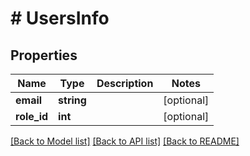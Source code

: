 # # UsersInfo

## Properties

Name | Type | Description | Notes
------------ | ------------- | ------------- | -------------
**email** | **string** |  | [optional]
**role_id** | **int** |  | [optional]

[[Back to Model list]](../../README.md#models) [[Back to API list]](../../README.md#endpoints) [[Back to README]](../../README.md)

